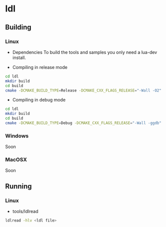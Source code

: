 ldl
================================

Building
---------------------------------
### Linux
* Dependencies
To build the tools and samples you only need a lua-dev install.

* Compiling in release mode

```bash
cd ldl
mkdir build
cd build
cmake -DCMAKE_BUILD_TYPE=Release -DCMAKE_CXX_FLAGS_RELEASE="-Wall -O2"  -DCMAKE_C_FLAGS_RELEASE="-Wall -O2" ..
```
* Compiling in debug mode

```bash
cd ldl
mkdir build
cd build
cmake -DCMAKE_BUILD_TYPE=Debug -DCMAKE_CXX_FLAGS_RELEASE="-Wall -ggdb"  -DCMAKE_C_FLAGS_RELEASE="-Wall -ggdb" ..
```

### Windows

Soon

### MacOSX

Soon

Running
---------------------------------
### Linux

* tools/ldlread

```bash
ldlread -hlv <ldl file>
```
